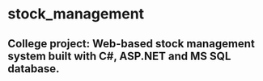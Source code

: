 # stock_management
## College project: Web-based stock management system built with C#, ASP.NET and MS SQL database.
